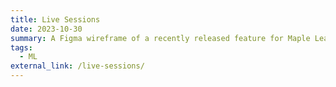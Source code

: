 ```yaml
---
title: Live Sessions
date: 2023-10-30
summary: A Figma wireframe of a recently released feature for Maple Learn that I guided as a Product Manager co-op. I'm happy to show my various other Maple Learn mockups in person.
tags:
  - ML
external_link: /live-sessions/
---
```

